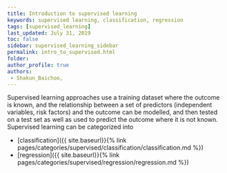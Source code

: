```yaml
---
title: Introduction to supervised learning
keywords: supervised learning, classification, regression
tags: [supervised_learning]
last_updated: July 31, 2019
toc: false
sidebar: supervised_learning_sidebar
permalink: intro_to_supervised.html
folder: 
author_profile: true
authors:
 - Shakun_Baichoo,
---
```


Supervised learning approaches use a training dataset where the outcome is known, and the relationship between a set of predictors (independent variables, risk factors) and the outcome can be modelled, and then tested on a test set as well as used to predict the outcome where it is not known. Supervised learning can be categorized into 
* [classification]({{ site.baseurl}}{% link pages/categories/supervised/classification/classification.md %})
* [regression]({{ site.baseurl}}{% link pages/categories/supervised/regression/regression.md %})

